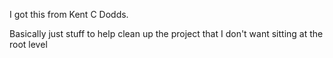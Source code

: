 I got this from Kent C Dodds.

Basically just stuff to help clean up the project that I don't want sitting at
the root level
